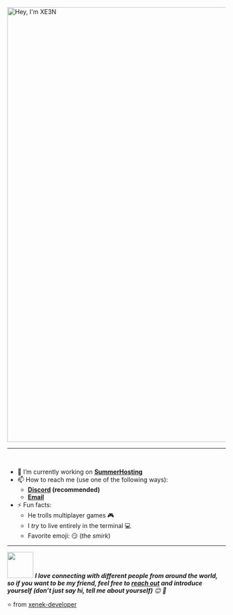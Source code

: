 <img width='1000' src="https://media.discordapp.net/attachments/1134165530929004585/1206643417459720192/XE3N_PRO.png?ex=65dcc141&is=65ca4c41&hm=05023761a5a43ae3c78856b319679c727afef115cce7c1bf69709a3eadf13d19&=&format=webp&quality=lossless&width=720&height=405" alt="Hey, I'm XE3N" />
<!--
How did I make the fabulous banner?
Well, I did it using canva.com, nothing fancy completely free :)
-->

<hr>


<br/>

- 🔭 I’m currently working on  **[SummerHosting](https://summerhosting.pl)**
- 📫 How to reach me (use one of the following ways):
   - **[Discord](https://discord.gg/DJh7kFmKMW) (recommended)**
   - **[Email](mailto:xenek.developer@gmail.com)**
- ⚡ Fun facts: 
   - He trolls multiplayer games 🎮
   - I *try* to live entirely in the terminal :computer:
   - Favorite emoji: :smirk: (the *smirk*)

<hr>
<img src="https://media.giphy.com/media/LnQjpWaON8nhr21vNW/giphy.gif" width="60"> <em><b>I love connecting with different people from around the world, so if you want to be my friend, feel free to <a href="https://summerhosting.pl">reach out</a> and introduce yourself (don’t just say hi, tell me about yourself)</b> 😊 💜</em>

<!--The End, special thanks to all the wonderful people who made
the GitHub profile readme stats/workflows to make my profile look
fabulously dynamic ❤️-->

:star: from [xenek-developer](https://github.com/xenek-developer)
